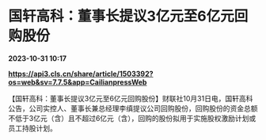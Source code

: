 # 国轩高科：董事长提议3亿元至6亿元回购股份

**2023-10-31 10:17**

**https://api3.cls.cn/share/article/1503392?os=web&sv=7.7.5&app=CailianpressWeb**

【国轩高科：董事长提议3亿元至6亿元回购股份】财联社10月31日电，国轩高科公告，公司实控人、董事长兼总经理李缜提议公司回购股份，回购股份的资金总额不低于3亿元（含）且不超过6亿元（含），回购的股份拟用于实施股权激励计划或员工持股计划。
